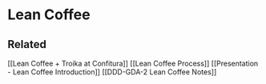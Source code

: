 # Lean Coffee

## Related

 [[Lean Coffee + Troika at Confitura]]
 [[Lean Coffee Process]]
 [[Presentation - Lean Coffee Introduction]]
 [[DDD-GDA-2 Lean Coffee Notes]]
